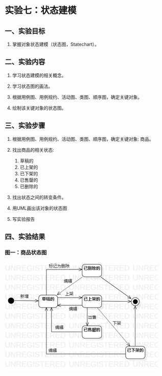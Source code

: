 # 实验七：状态建模

## 一、实验目标

1. 掌握对象状态建模（状态图，Statechart）。 

## 二、实验内容

1. 学习状态建模的相关概念。  

2. 学习状态图的画法。  

3. 根据用例图、用例规约、活动图、类图、顺序图，确定关键对象。  

4. 绘制该关键对象的状态图。  

## 三、实验步骤

1. 根据用例图、用例规约、活动图、类图、顺序图，确定关键对象: 商品。  

2. 找出商品的相关状态: 
    1. 草稿的
    2. 已上架的
    3. 已下架的
    4. 已售罄的
    5. 已删除的

3. 找出状态之间的转变条件。

4. 用UML画出该对象的状态图

5. 写实验报告

## 四、实验结果

### 图一：商品状态图  
![商品状态图](./Lab7_StatechartDiagram_Commodity.jpg)  

